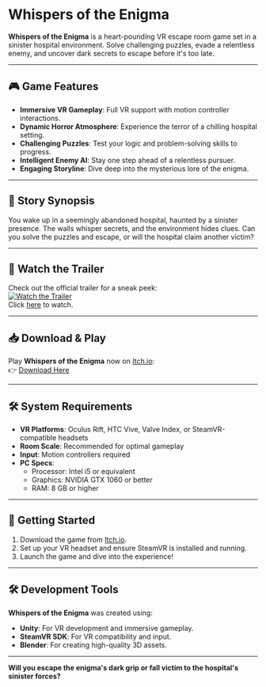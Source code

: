 # Whispers of the Enigma

**Whispers of the Enigma** is a heart-pounding VR escape room game set in a sinister hospital environment. Solve challenging puzzles, evade a relentless enemy, and uncover dark secrets to escape before it's too late.

---

## 🎮 Game Features
- **Immersive VR Gameplay**: Full VR support with motion controller interactions.  
- **Dynamic Horror Atmosphere**: Experience the terror of a chilling hospital setting.  
- **Challenging Puzzles**: Test your logic and problem-solving skills to progress.  
- **Intelligent Enemy AI**: Stay one step ahead of a relentless pursuer.  
- **Engaging Storyline**: Dive deep into the mysterious lore of the enigma.

---

## 🌌 Story Synopsis
You wake up in a seemingly abandoned hospital, haunted by a sinister presence. The walls whisper secrets, and the environment hides clues. Can you solve the puzzles and escape, or will the hospital claim another victim?

---

## 🎥 Watch the Trailer  
Check out the official trailer for a sneak peek:  
[![Watch the Trailer](https://img.youtube.com/vi/lBxNnFKvXoY/0.jpg)](https://www.youtube.com/watch?v=lBxNnFKvXoY)  
Click [here](https://www.youtube.com/watch?v=lBxNnFKvXoY) to watch.

---

## 📥 Download & Play  
Play **Whispers of the Enigma** now on [Itch.io](https://gamix-esprit.itch.io/whispers-of-the-enigma):  
👉 [Download Here](https://gamix-esprit.itch.io/whispers-of-the-enigma)

---

## 🛠️ System Requirements
- **VR Platforms**: Oculus Rift, HTC Vive, Valve Index, or SteamVR-compatible headsets  
- **Room Scale**: Recommended for optimal gameplay  
- **Input**: Motion controllers required  
- **PC Specs**:
  - Processor: Intel i5 or equivalent  
  - Graphics: NVIDIA GTX 1060 or better  
  - RAM: 8 GB or higher  

---

## 🚀 Getting Started
1. Download the game from [Itch.io](https://gamix-esprit.itch.io/whispers-of-the-enigma).  
2. Set up your VR headset and ensure SteamVR is installed and running.  
3. Launch the game and dive into the experience!

---

## 🛠️ Development Tools
**Whispers of the Enigma** was created using:  
- **Unity**: For VR development and immersive gameplay.  
- **SteamVR SDK**: For VR compatibility and input.  
- **Blender**: For creating high-quality 3D assets.

---



**Will you escape the enigma's dark grip or fall victim to the hospital's sinister forces?**
